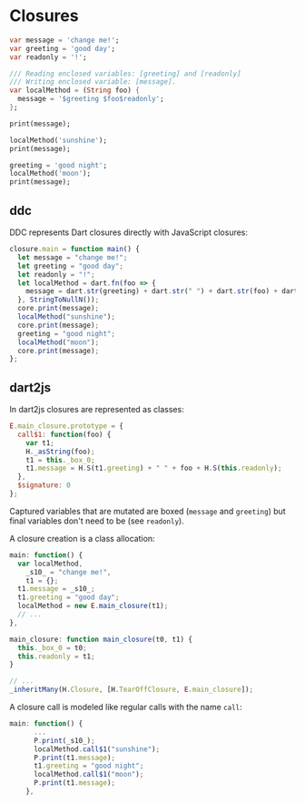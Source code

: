 # Closures


```dart
var message = 'change me!';
var greeting = 'good day';
var readonly = '!';

/// Reading enclosed variables: [greeting] and [readonly]
/// Writing enclosed variable: [message].
var localMethod = (String foo) {
  message = '$greeting $foo$readonly';
};

print(message);

localMethod('sunshine');
print(message);

greeting = 'good night';
localMethod('moon');
print(message);
```

## ddc

DDC represents Dart closures directly with JavaScript closures:
```js
closure.main = function main() {
  let message = "change me!";
  let greeting = "good day";
  let readonly = "!";
  let localMethod = dart.fn(foo => {
    message = dart.str(greeting) + dart.str(" ") + dart.str(foo) + dart.str(readonly);
  }, StringToNullN());
  core.print(message);
  localMethod("sunshine");
  core.print(message);
  greeting = "good night";
  localMethod("moon");
  core.print(message);
};
```

## dart2js

In dart2js closures are represented as classes:
```js
E.main_closure.prototype = {
  call$1: function(foo) {
    var t1;
    H._asString(foo);
    t1 = this._box_0;
    t1.message = H.S(t1.greeting) + " " + foo + H.S(this.readonly);
  },
  $signature: 0
};
```

Captured variables that are mutated are boxed (`message` and `greeting`) but final
variables don't need to be (see `readonly`).

A closure creation is a class allocation:

```js
main: function() {
  var localMethod,
    _s10_ = "change me!",
    t1 = {};
  t1.message = _s10_;
  t1.greeting = "good day";
  localMethod = new E.main_closure(t1);
  // ...
},

main_closure: function main_closure(t0, t1) {
  this._box_0 = t0;
  this.readonly = t1;
}

// ...
_inheritMany(H.Closure, [H.TearOffClosure, E.main_closure]);
```

A closure call is modeled like regular calls with the name `call`:
```js
main: function() {
      ...
      P.print(_s10_);
      localMethod.call$1("sunshine");
      P.print(t1.message);
      t1.greeting = "good night";
      localMethod.call$1("moon");
      P.print(t1.message);
    },

```
